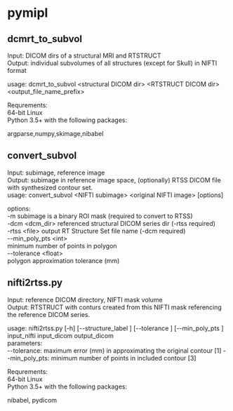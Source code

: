 # pymipl

## dcmrt_to_subvol

Input: DICOM dirs of a structural MRI and RTSTRUCT <br> 
Output: individual subvolumes of all structures (except for Skull) in NIFTI format<br>

usage: dcmrt_to_subvol \<structural DICOM dir\> \<RTSTRUCT DICOM dir\> \<output_file_name_prefix\> 

Requrements: <br>
64-bit Linux <br>
Python 3.5+ with the following packages:<br>

argparse,numpy,skimage,nibabel

## convert_subvol

Input: subimage, reference image <br>
Output: subimage in reference image space, (optionally) RTSS DICOM file with synthesized contour set.<br>
usage: convert_subvol \<NIFTI subimage\> \<original NIFTI image\> [options] <br>

options:<br>
  -m              subimage is a binary ROI mask (required to convert to RTSS)<br>
  -dcm \<dcm_dir\>  referenced structural DICOM series dir (-rtss required)<br>
  -rtss \<file\>    output RT Structure Set file name (-dcm required)<br>
  --min_poly_pts \<int\><br>
                  minimum number of points in polygon<br>
  --tolerance \<float\><br>
                  polygon approximation tolerance (mm)<br>

## nifti2rtss.py

Input: reference DICOM directory, NIFTI mask volume <br> 
Output: RTSTRUCT with conturs created from this NIFTI mask referencing the reference DICOM series.

usage: nifti2rtss.py [-h] [--structure_label <string>] [--tolerance <float>] [--min_poly_pts <int>] input_nifti input_dicom output_dicom<br>
parameters:<br>
--tolerance:     maximum error (mm) in approximating the original contour [1]
--min_poly_pts:  minimum number of points in included contour [3]

Requrements: <br>
64-bit Linux <br>
Python 3.5+ with the following packages:<br>

nibabel, pydicom

